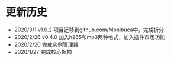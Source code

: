 # 更新历史
- 2020/3/1 v1.0.2
项目迁移到github.com/Monibuca中，完成拆分
- 2020/2/26 v0.4.0
加入h265和mp3两种格式，加入插件市场功能
- 2020/2/20
完成实例管理器
- 2020/1/27
完成核心架构